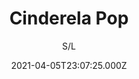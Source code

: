 ---
id: '43a11de9-885a-4649-9906-229f426c670e'
type: 'movie' # Filme, Série, Anime
title: "Cinderela Pop"
synopsis: ["Cintia é uma princesa dos dias atuais: antenada, com opiniões próprias, decidida e adora música. Essa princesa pop morava com os pais em um castelo enorme de onde via toda a cidade. Todas as noites, ela olhava pela janela, de onde ficava admirando a vista e sonhando com um príncipe que ainda não conhecia. Porém, um dia, o castelo de Cintia desmoronou e com ele tudo à sua volta. Com a separação dos pais, ela vai morar com a tia, se afasta do pai e, principalmente, deixa de acreditar no amor. Ela só não contava com um detalhe… Havia mesmo um belo príncipe encantando em sua história. E tudo o que ele mais queria era descongelar o coração da nossa gata (nada) borralheira!",
]
originalTitle: "Cinderela Pop"
date: '2021-04-05T23:07:25.000Z'
update: '2021-04-05T23:07:25.000Z'
releaseDate: '2019-02-28T03:00:00.000Z'
imdb:
  rating: '4.5' # 8.5
  id: '' # tt0470752
duration: '1h 35m'
trailer:
  urls: [
    'mXz1ojrbuFM',
  ]
tags: ['1080p']
genre: ['Romance'] #
quality: 'WEB-DL 1080p' # BluRay, WEB-DL, HDTV, WEB-DL4K, WEB-DLe
format: 'Mkv' # MKV, MP4, TS
audio: 'Português' # Dublado, Legendado, Dual Audio, Dub & Leg
subtitle: 'S/L' # Português, inglês,
size: '3.29 GB' # 4.8 GB
audioQuality: 10
videoQuality: 10
directors: []
#  - name: 'Lana Wachowski'
#    image: ''
#  - name: 'Lilly Wachowski'
#    image: ''
cast: []
#  - name: 'Keanu Reeves'
#    image: ''
#    characterName: 'Neo'
writers: []
#  - name: ''
#    image: ''
maturityRating:
  age: '' # L , 10, 12, 14, 16, 18
  topics: [''] # Violence, Illegal drugs, Inappropriate Language, Legal Drugs, Sexual Content, Extreme Violence
###########################################
download:
  
  - url: 'magnet:?xt=urn:btih:52B4FF2736AE565C2056BD8BC1CA22A2ADF08E16&dn=Cinderela%20Pop%202019%20%281080p%20-%20FULL%29&tr=udp%3a%2f%2ftracker.openbittorrent.com%3a80%2fannounce&tr=udp%3a%2f%2ftracker.opentrackr.org%3a1337%2fannounce&tr=udp%3a%2f%2f9.rarbg.to%3a2790%2fannounce&tr=udp%3a%2f%2fexplodie.org%3a6969%2fannounce&tr=http%3a%2f%2fglotorrents.pw%3a80%2fannounce&tr=udp%3a%2f%2fp4p.arenabg.com%3a1337%2fannounce&tr=udp%3a%2f%2ftorrent.gresille.org%3a80%2fannounce&tr=udp%3a%2f%2ftracker.aletorrenty.pl%3a2710%2fannounce&tr=udp%3a%2f%2ftracker.coppersurfer.tk%3a6969%2fannounce&tr=udp%3a%2f%2ftracker.piratepublic.com%3a1337%2fannounce'
    resolution: '1080p' # 720p, 1080p, 4K,
    audio: 'Dual Áudio' # Dublado, Legendado, Dual Audio
    size: '' # 4.8 GB
    quality: '' # BluRay, WEB-DL
    format: '' # MKV
images:
  cover: '/assets/movies/cinderela-pop.jpg'
  background: '/assets/movies/'
---